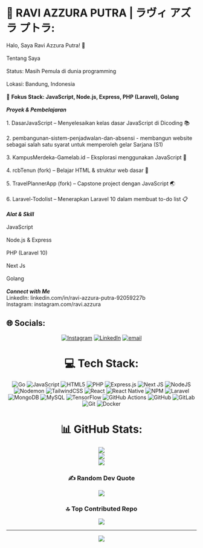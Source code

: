 # 💫 RAVI AZZURA PUTRA | ラヴィ  アズラ  プトラ:
Halo, Saya Ravi Azzura Putra! 👋<br><br>Tentang Saya<br><br>Status: Masih Pemula di dunia programming<br><br>Lokasi: Bandung, Indonesia<br><br>💼 <b>Fokus Stack: JavaScript, Node.js, Express, PHP (Laravel), Golang</b> <br><br><b><i>Proyek & Pembelajaran</b></i><br><br>1. DasarJavaScript – Menyelesaikan kelas dasar JavaScript di Dicoding 📚<br><br>2. pembangunan-sistem-penjadwalan-dan-absensi - membangun website sebagai salah satu syarat untuk memperoleh gelar Sarjana (S1)<br><br>3. KampusMerdeka-Gamelab.id – Eksplorasi menggunakan JavaScript 🚀<br><br>4. rcbTenun (fork) – Belajar HTML & struktur web dasar 🎨<br><br>5. TravelPlannerApp (fork) – Capstone project dengan JavaScript 🌏<br><br>6. Laravel-Todolist – Menerapkan Laravel 10 dalam membuat to-do list 📋<br><br><b><i>Alat & Skill </b></i><br><br>JavaScript <br><br>Node.js & Express <br><br>PHP (Laravel 10) <br><br>Next Js<br><br>Golang <br><br><b><i>Connect with Me</b></i><br>LinkedIn: linkedin.com/in/ravi-azzura-putra-92059227b<br>Instagram: instagram.com/ravi.azzura


## 🌐 Socials:
<div align="center">

[![Instagram](https://img.shields.io/badge/Instagram-%23E4405F.svg?logo=Instagram&logoColor=white)](https://instagram.com/ravi.azzura) [![LinkedIn](https://img.shields.io/badge/LinkedIn-%230077B5.svg?logo=linkedin&logoColor=white)](https://linkedin.com/in/raviazzuraputra) [![email](https://img.shields.io/badge/Email-D14836?logo=gmail&logoColor=white)](mailto:ravi.azzura74@gmail.com) 

<div>

# 💻 Tech Stack:
<div align="center">

![Go](https://img.shields.io/badge/go-%2300ADD8.svg?style=for-the-badge&logo=go&logoColor=white) ![JavaScript](https://img.shields.io/badge/javascript-%23323330.svg?style=for-the-badge&logo=javascript&logoColor=%23F7DF1E) ![HTML5](https://img.shields.io/badge/html5-%23E34F26.svg?style=for-the-badge&logo=html5&logoColor=white) ![PHP](https://img.shields.io/badge/php-%23777BB4.svg?style=for-the-badge&logo=php&logoColor=white) ![Express.js](https://img.shields.io/badge/express.js-%23404d59.svg?style=for-the-badge&logo=express&logoColor=%2361DAFB) ![Next JS](https://img.shields.io/badge/Next-black?style=for-the-badge&logo=next.js&logoColor=white) ![NodeJS](https://img.shields.io/badge/node.js-6DA55F?style=for-the-badge&logo=node.js&logoColor=white) ![Nodemon](https://img.shields.io/badge/NODEMON-%23323330.svg?style=for-the-badge&logo=nodemon&logoColor=%BBDEAD) ![TailwindCSS](https://img.shields.io/badge/tailwindcss-%2338B2AC.svg?style=for-the-badge&logo=tailwind-css&logoColor=white) ![React](https://img.shields.io/badge/react-%2320232a.svg?style=for-the-badge&logo=react&logoColor=%2361DAFB) ![React Native](https://img.shields.io/badge/react_native-%2320232a.svg?style=for-the-badge&logo=react&logoColor=%2361DAFB) ![NPM](https://img.shields.io/badge/NPM-%23CB3837.svg?style=for-the-badge&logo=npm&logoColor=white) ![Laravel](https://img.shields.io/badge/laravel-%23FF2D20.svg?style=for-the-badge&logo=laravel&logoColor=white) ![MongoDB](https://img.shields.io/badge/MongoDB-%234ea94b.svg?style=for-the-badge&logo=mongodb&logoColor=white) ![MySQL](https://img.shields.io/badge/mysql-4479A1.svg?style=for-the-badge&logo=mysql&logoColor=white) ![TensorFlow](https://img.shields.io/badge/TensorFlow-%23FF6F00.svg?style=for-the-badge&logo=TensorFlow&logoColor=white) ![GitHub Actions](https://img.shields.io/badge/github%20actions-%232671E5.svg?style=for-the-badge&logo=githubactions&logoColor=white) ![GitHub](https://img.shields.io/badge/github-%23121011.svg?style=for-the-badge&logo=github&logoColor=white) ![GitLab](https://img.shields.io/badge/gitlab-%23181717.svg?style=for-the-badge&logo=gitlab&logoColor=white) ![Git](https://img.shields.io/badge/git-%23F05033.svg?style=for-the-badge&logo=git&logoColor=white) ![Docker](https://img.shields.io/badge/docker-%230db7ed.svg?style=for-the-badge&logo=docker&logoColor=white)

<div>

# 📊 GitHub Stats:
<div align="center">

![](https://github-readme-stats.vercel.app/api?username=RaviAzzuraPutra&theme=one_dark_pro&hide_border=false&include_all_commits=true&count_private=true)<br/>
![](https://nirzak-streak-stats.vercel.app/?user=RaviAzzuraPutra&theme=one_dark_pro&hide_border=false)<br/>
![](https://github-readme-stats.vercel.app/api/top-langs/?username=RaviAzzuraPutra&theme=one_dark_pro&hide_border=false&include_all_commits=true&count_private=true&layout=compact)

<div>

### ✍️ Random Dev Quote
<div align="center">

![](https://quotes-github-readme.vercel.app/api?type=vetical&theme=dark)

<div>

### 🔝 Top Contributed Repo
<div align="center">

![](https://github-contributor-stats.vercel.app/api?username=RaviAzzuraPutra&limit=5&theme=one_dark_pro&combine_all_yearly_contributions=true)

<div>

---
[![](https://visitcount.itsvg.in/api?id=RaviAzzuraPutra&icon=10&color=3)](https://visitcount.itsvg.in)

<!-- Proudly created with GPRM ( https://gprm.itsvg.in ) -->